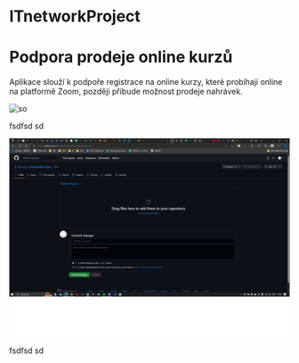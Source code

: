 # ITnetworkProject
# Podpora prodeje online kurzů

Aplikace slouží k podpoře registrace na online kurzy, které probíhají online na platformě Zoom, později přibude možnost prodeje nahrávek.

![so](http://lmsotfy.com/so.png)

fsdfsd
sd

![alt text](https://github.com/liboreg/ITnetworkProject/blob/main/test.png)

fsdfsd
sd
